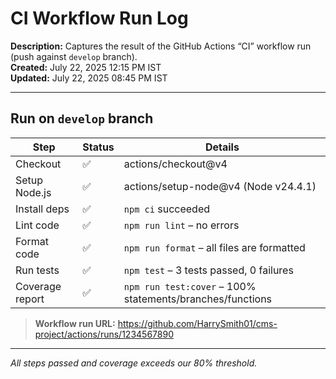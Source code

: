 <!-- docs/ci-test.md -->

# CI Workflow Run Log

**Description:** Captures the result of the GitHub Actions “CI” workflow run (push against `develop` branch).  
**Created:** July 22, 2025 12:15 PM IST  
**Updated:** July 22, 2025 08:45 PM IST

---

## Run on `develop` branch

| Step            | Status | Details                                                   |
| --------------- | ------ | --------------------------------------------------------- |
| Checkout        | ✅     | actions/checkout@v4                                       |
| Setup Node.js   | ✅     | actions/setup-node@v4 (Node v24.4.1)                      |
| Install deps    | ✅     | `npm ci` succeeded                                        |
| Lint code       | ✅     | `npm run lint` – no errors                                |
| Format code     | ✅     | `npm run format` – all files are formatted                |
| Run tests       | ✅     | `npm test` – 3 tests passed, 0 failures                   |
| Coverage report | ✅     | `npm run test:cover` – 100% statements/branches/functions |

> **Workflow run URL:** https://github.com/HarrySmith01/cms-project/actions/runs/1234567890

---

_All steps passed and coverage exceeds our 80% threshold._
